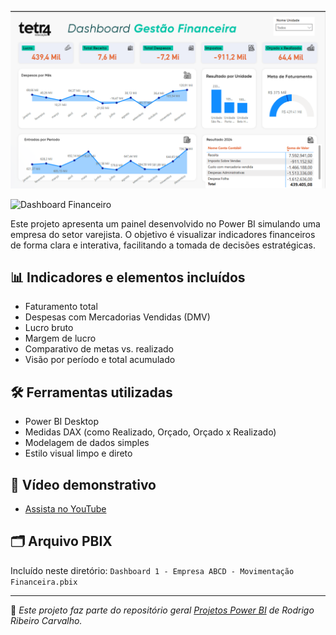 ![Dashboard Financeiro](dashboard-financeiro.png)

![Dashboard Financeiro](Dashboard%20Financeiro.png)

Este projeto apresenta um painel desenvolvido no Power BI simulando uma empresa do setor varejista. O objetivo é visualizar indicadores financeiros de forma clara e interativa, facilitando a tomada de decisões estratégicas.

## 📊 Indicadores e elementos incluídos

- Faturamento total
- Despesas com Mercadorias Vendidas (DMV)
- Lucro bruto
- Margem de lucro
- Comparativo de metas vs. realizado
- Visão por período e total acumulado

## 🛠️ Ferramentas utilizadas

- Power BI Desktop
- Medidas DAX (como Realizado, Orçado, Orçado x Realizado)
- Modelagem de dados simples
- Estilo visual limpo e direto

## 🎥 Vídeo demonstrativo

- [Assista no YouTube](https://youtu.be/t6LiWKv2Kqw)

## 🗂️ Arquivo PBIX

Incluído neste diretório: `Dashboard 1 - Empresa ABCD - Movimentação Financeira.pbix`

---

📌 *Este projeto faz parte do repositório geral [Projetos Power BI](https://github.com/Rodrigo-RRC/Projetos_PowerBi) de Rodrigo Ribeiro Carvalho.*
